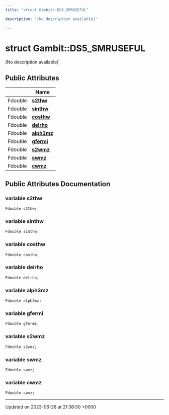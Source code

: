 ```yaml
---
title: "struct Gambit::DS5_SMRUSEFUL"

description: "[No description available]"

---
```


# struct Gambit::DS5_SMRUSEFUL



[No description available]

## Public Attributes

|                | Name           |
| -------------- | -------------- |
| Fdouble | **[s2thw](/documentation/code/classes/structgambit_1_1ds5__smruseful/#variable-s2thw)**  |
| Fdouble | **[sinthw](/documentation/code/classes/structgambit_1_1ds5__smruseful/#variable-sinthw)**  |
| Fdouble | **[costhw](/documentation/code/classes/structgambit_1_1ds5__smruseful/#variable-costhw)**  |
| Fdouble | **[delrho](/documentation/code/classes/structgambit_1_1ds5__smruseful/#variable-delrho)**  |
| Fdouble | **[alph3mz](/documentation/code/classes/structgambit_1_1ds5__smruseful/#variable-alph3mz)**  |
| Fdouble | **[gfermi](/documentation/code/classes/structgambit_1_1ds5__smruseful/#variable-gfermi)**  |
| Fdouble | **[s2wmz](/documentation/code/classes/structgambit_1_1ds5__smruseful/#variable-s2wmz)**  |
| Fdouble | **[swmz](/documentation/code/classes/structgambit_1_1ds5__smruseful/#variable-swmz)**  |
| Fdouble | **[cwmz](/documentation/code/classes/structgambit_1_1ds5__smruseful/#variable-cwmz)**  |

## Public Attributes Documentation

### variable s2thw

```
Fdouble s2thw;
```


### variable sinthw

```
Fdouble sinthw;
```


### variable costhw

```
Fdouble costhw;
```


### variable delrho

```
Fdouble delrho;
```


### variable alph3mz

```
Fdouble alph3mz;
```


### variable gfermi

```
Fdouble gfermi;
```


### variable s2wmz

```
Fdouble s2wmz;
```


### variable swmz

```
Fdouble swmz;
```


### variable cwmz

```
Fdouble cwmz;
```


-------------------------------

Updated on 2023-06-26 at 21:36:50 +0000